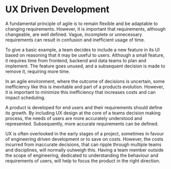 # UX Driven Development

A fundamental principle of agile is to remain flexible and be adaptable to changing requirements. However, it is important that requirements, although changeable, are well defined. Vague, incomplete or unnecessary requirements can result in confusion and inefficient usage of time.

To give a basic example, a team decides to include a new feature in its UI based on reasoning that it may be useful to users. Although a small feature, it requires time from frontend, backend and data teams to plan and implement. The feature goes unused, and a subsequent decision is made to remove it, requiring more time.

In an agile environment, where the outcome of decisions is uncertain, some inefficiency like this is inevitable and part of a products evolution. However, it is important to minimize this inefficiency that increases costs and can impact scheduling.

A product is developed for end users and their requirements should define its growth. By including UX design at the core of a teams decision making process, the needs of users are more accurately understood and represented. Subsequently, more accurate requirements can be defined.

UX is often overlooked in the early stages of a project, sometimes in favour of engineering driven development or to save on costs. However, the costs incurred from inaccurate decisions, that can ripple through multiple teams and disciplines, will normally outweigh this. Having a team member outside the scope of engineering, dedicated to understanding the behaviour and requirements of users, will help to focus the product in the right direction.